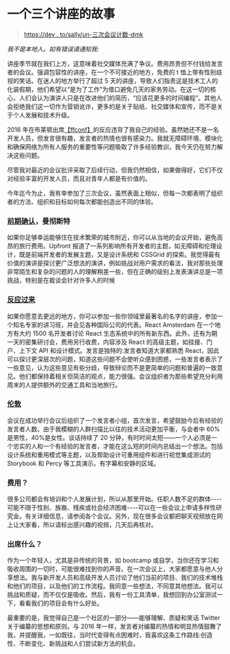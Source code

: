 # 一个三个讲座的故事

> [https://dev . to/sally/un-三次会议计数-dmk](https://dev.to/sally/un-cuento-de-tres-conferencias-dmk)

*我不是本地人。如有错误请通知我:*

讲座季节就在我们上方，这意味着社交媒体充满了争议。费用昂贵但不付钱给发言者的会议。强调包容性的讲座，在一个不可接近的地方，免费的 t 恤上带有性别歧视的笑话。在迷人的地方举行了超过 5 天的讲座，导致人们指责这是技术工人的化装假期，他们希望以“是为了工作”为借口避免几天的家务劳动。在这一切的核心，人们会认为演讲人只是在改进他们的简历，“应该花更多的时间编程”。其他人会拒绝我们这一切作为营销讹诈，更多的是关于贴纸、社交媒体和宣传，而不是关于个人发展和技术升级。

2016 年在布莱顿出席[【ffconf】](https://2019.ffconf.org/)的反应违背了我自己的经验。虽然她还不是一名开发人员，但发言很有趣，发言者的热情也很有感染力。我就无障碍环境、模块化和确保网络为所有人服务的重要性等问题吸取了许多经验教训，我今天仍在努力解决这些问题。

尽管我对最近的会议批评采取了后续行动，但我仍然相信，如果做得好，它们不仅对经验丰富的开发人员，而且对青年人都是有价值的。

今年迄今为止，我有幸参加了三次会议，虽然表面上相似，但每一次都表明了组织者的方法、组织和目标如何每次都能创造出不同的体验。

### [前期确认](https://upfrontconf.com/)，曼彻斯特

如果你足够幸运能够住在技术繁荣的城市附近，你可以从当地的会议开始，避免高昂的旅行费用。Upfront 报道了一系列影响所有开发者的主题，如无障碍和伦理设计，既是前端开发者的发展主题，又是设计系统和 CSSGrid 的探索。我觉得最有价值的演讲是探讨更广泛想法的演讲，例如挑战对用户需求的看法，我对那些处理非常陌生和复杂的问题的人的理解稍差一些，但在正确的级别上发表演讲总是一项挑战，特别是在裁谈会针对许多人的时候

### [反应过来](https://react.amsterdam/)

如果你愿意去更远的地方，你可以参加一些你领域里最著名的名字的讲座，参加一个知名专家的讲习班，并会见各种国际公司的代表。React Amsterdam 在一个地方有大约 1500 名开发者讨论 React 生态系统中的所有新东西。此外，还有为期一天的密集研讨会，费用另行收费，内容涉及 React 的高级主题，如挂接、门户、上下文 API 和设计模式。发言是独特的:发言者知道大家都熟悉 React，因此可以探讨更深层次的问题，知道这些问题不会使听众感到困惑，一些发言者表示了一些意见，认为这些意见有些分歧，导致辩论而不是更简单的问题和普遍的一致意见。他们都保持着相关但简洁的观点，能力很强。会议组织者为那些希望充分利用周末的人提供额外的交通工具和当地旅行。

### [伦敦](https://reactjsgirls.com/)

会议在成功举行会议后组织了一个发言者小组，首次发言，希望鼓励今后有经验的发言者人数。由于我模糊的人群扫描比以往的技术活动更加平衡，与会者中 60%是男性，40%是女性。谈话持续了 20 分钟，有时时间太短——一个人必须是一个忠实的人和一个有经验的发言者，才能在这么短的时间内总结出一个想法。包括设计系统和重用模式等主题，以及帮助设计可重用组件和进行视觉集成测试的 Storybook 和 Percy 等工具演示。有字幕和安静的区域。

### 费用？

很多公司都会有培训和个人发展计划，所以从那里开始。任职人数不足的群体----可能不限于性别、族裔、残疾或社会经济困难----可以在一些会议上申请多样性研究金。有关详细信息，请参阅各个会议。另外，现在很多会议都把聊天视频放在网上让大家看，所以请标出感兴趣的视频，几天后再核对。

### 出席什么？

作为一个年轻人，尤其是非传统的背景，如 bootcamp 或自学，当你还在学习和吸收周围的一切时，可能很难找到你的声音。在一次会议上，大家都愿意与他人分享想法。我与新开发人员和高级开发人员讨论了他们当前的项目、我们的技术堆栈和他们的项目，以及他们的工作流程。我同意一些想法，不同意其他想法。我可以挑战和质疑，而不仅仅是吸收。然后，我有一份工具清单，我想回到办公室测试一下，看看我们的项目会有什么好处。

最重要的是，我觉得自己是一个社区的一部分——能够理解、质疑和笑话 Twitter 关于编纂的思想和原则。与 2016 年一样，发言者对编纂的热情和明显热情鼓舞了我，并提醒我，一如既往，当时代变得有点困难时，我喜欢这条工作路线:创造性、不断变化、新挑战和人们尝试新方法的机会。